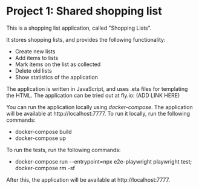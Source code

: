 # Project 1: Shared shopping list

This is a shopping list application, called "Shopping Lists".

It stores shopping lists, and provides the following functionality:
- Create new lists
- Add items to lists
- Mark items on the list as collected
- Delete old lists
- Show statistics of the application

The application is written in JavaScript, and uses .eta files for templating the HTML.
The application can be tried out at fly.io: (ADD LINK HERE)

You can run the application locally using *docker-compose*. The application will be available at http://localhost:7777.
To run it locally, run the following commands:
- docker-compose build
- docker-compose up

To run the tests, run the following commands:
- docker-compose run --entrypoint=npx e2e-playwright playwright test; docker-compose rm -sf

After this, the application will be available at http://localhost:7777.